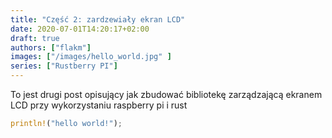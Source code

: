 ```yaml
---
title: "Część 2: zardzewiały ekran LCD"
date: 2020-07-01T14:20:17+02:00
draft: true
authors: ["flakm"]
images: ["/images/hello_world.jpg" ]
series: ["Rustberry PI"]
---
```



To jest drugi post opisujący jak zbudować bibliotekę zarządzającą ekranem LCD przy wykorzystaniu raspberry pi i rust


```rust
println!("hello world!");
```


